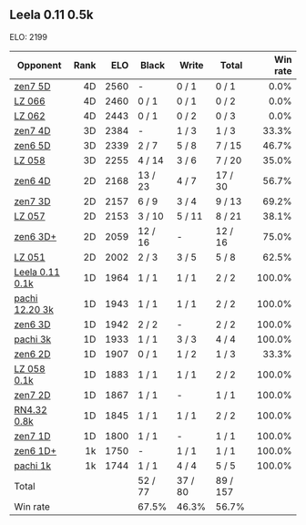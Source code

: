 ## Leela 0.11 0.5k ##

ELO: 2199

Opponent | Rank | ELO | Black | Write | Total | Win rate
---------|-----:|----:|-------|-------|-------|-------:
[zen7 5D](zen7%205D.md) | 4D | 2560 | - | 0 / 1 | 0 / 1 | 0.0%
[LZ 066](LZ%20066.md) | 4D | 2460 | 0 / 1 | 0 / 1 | 0 / 2 | 0.0%
[LZ 062](LZ%20062.md) | 4D | 2443 | 0 / 1 | 0 / 2 | 0 / 3 | 0.0%
[zen7 4D](zen7%204D.md) | 3D | 2384 | - | 1 / 3 | 1 / 3 | 33.3%
[zen6 5D](zen6%205D.md) | 3D | 2339 | 2 / 7 | 5 / 8 | 7 / 15 | 46.7%
[LZ 058](LZ%20058.md) | 3D | 2255 | 4 / 14 | 3 / 6 | 7 / 20 | 35.0%
[zen6 4D](zen6%204D.md) | 2D | 2168 | 13 / 23 | 4 / 7 | 17 / 30 | 56.7%
[zen7 3D](zen7%203D.md) | 2D | 2157 | 6 / 9 | 3 / 4 | 9 / 13 | 69.2%
[LZ 057](LZ%20057.md) | 2D | 2153 | 3 / 10 | 5 / 11 | 8 / 21 | 38.1%
[zen6 3D+](zen6%203D+.md) | 2D | 2059 | 12 / 16 | - | 12 / 16 | 75.0%
[LZ 051](LZ%20051.md) | 2D | 2002 | 2 / 3 | 3 / 5 | 5 / 8 | 62.5%
[Leela 0.11 0.1k](Leela%200.11%200.1k.md) | 1D | 1964 | 1 / 1 | 1 / 1 | 2 / 2 | 100.0%
[pachi 12.20 3k](pachi%2012.20%203k.md) | 1D | 1943 | 1 / 1 | 1 / 1 | 2 / 2 | 100.0%
[zen6 3D](zen6%203D.md) | 1D | 1942 | 2 / 2 | - | 2 / 2 | 100.0%
[pachi 3k](pachi%203k.md) | 1D | 1933 | 1 / 1 | 3 / 3 | 4 / 4 | 100.0%
[zen6 2D](zen6%202D.md) | 1D | 1907 | 0 / 1 | 1 / 2 | 1 / 3 | 33.3%
[LZ 058 0.1k](LZ%20058%200.1k.md) | 1D | 1883 | 1 / 1 | 1 / 1 | 2 / 2 | 100.0%
[zen7 2D](zen7%202D.md) | 1D | 1867 | 1 / 1 | - | 1 / 1 | 100.0%
[RN4.32 0.8k](RN4.32%200.8k.md) | 1D | 1845 | 1 / 1 | 1 / 1 | 2 / 2 | 100.0%
[zen7 1D](zen7%201D.md) | 1D | 1800 | 1 / 1 | - | 1 / 1 | 100.0%
[zen6 1D+](zen6%201D+.md) | 1k | 1750 | - | 1 / 1 | 1 / 1 | 100.0%
[pachi 1k](pachi%201k.md) | 1k | 1744 | 1 / 1 | 4 / 4 | 5 / 5 | 100.0%
Total | | | 52 / 77 | 37 / 80 | 89 / 157 | 
Win rate| | | 67.5% | 46.3% | 56.7% | 
